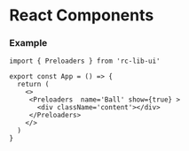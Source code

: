 # React Components

### Example
```tsx
import { Preloaders } from 'rc-lib-ui'

export const App = () => {
  return (
    <>
     <Preloaders  name='Ball' show={true} > 
       <div className='content'></div>
     </Preloaders>
    </>
  )
}
```

